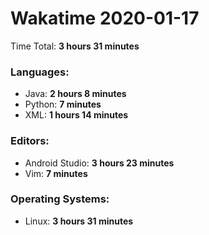 # Wakatime 2020-01-17

Time Total: **3 hours 31 minutes**

### Languages:
- Java: **2 hours 8 minutes** 
- Python: **7 minutes** 
- XML: **1 hours 14 minutes** 

### Editors:
- Android Studio: **3 hours 23 minutes** 
- Vim: **7 minutes** 

### Operating Systems:
- Linux: **3 hours 31 minutes** 

